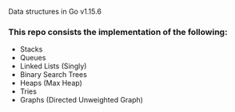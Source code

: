 Data structures in Go v1.15.6

### This repo consists the implementation of the following:

- Stacks
- Queues
- Linked Lists (Singly)
- Binary Search Trees
- Heaps (Max Heap)
- Tries
- Graphs (Directed Unweighted Graph)

